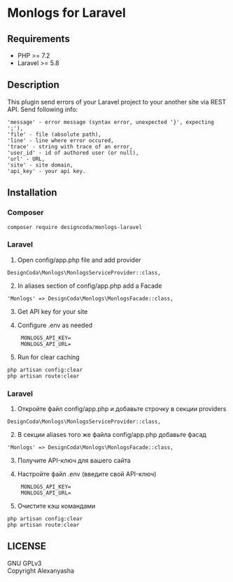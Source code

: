 # Monlogs for Laravel

## Requirements
- PHP >= 7.2
- Laravel >= 5.8
 
## Description
This plugin send errors of your Laravel project to your another site via REST API. Send following info:
```
'message' - error message (syntax error, unexpected '}', expecting ';'), 
'file' - file (absolute path), 
'line' - line where error occured, 
'trace' - string with trace of an error, 
'user_id' - id of authored user (or null), 
'url' - URL, 
'site' - site domain, 
'api_key' - your api key.
```


## Installation

### Composer
```
composer require designcoda/monlogs-laravel
```

### Laravel

1. Open config/app.php file and add provider 
```
DesignCoda\Monlogs\MonlogsServiceProvider::class,
```

2. In aliases section of config/app.php add a Facade
```
'Monlogs' => DesignCoda\Monlogs\MonlogsFacade::class,
```

3. Get API key for your site

4. Configure .env as needed

        MONLOGS_API_KEY=
        MONLOGS_API_URL=

5. Run for clear caching
```
php artisan config:clear
php artisan route:clear
```


### Laravel

1. Откройте файл config/app.php и добавьте строчку в секции providers
```
DesignCoda\Monlogs\MonlogsServiceProvider::class,
```

2. В секции aliases того же файла config/app.php добавьте фасад
```
'Monlogs' => DesignCoda\Monlogs\MonlogsFacade::class,
```

3. Получите API-ключ для вашего сайта

4. Настройте файл .env (введите свой API-ключ)

        MONLOGS_API_KEY=
        MONLOGS_API_URL=

5. Очистите кэш командами
```
php artisan config:clear
php artisan route:clear
```

## LICENSE
GNU GPLv3  
Copyright Alexanyasha
